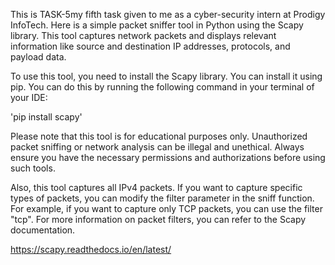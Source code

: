 This is TASK-5my fifth task given to me as a cyber-security intern at Prodigy InfoTech.
Here is a simple packet sniffer tool in Python using the Scapy library. This tool captures network packets and displays relevant information like source and destination IP addresses, protocols, and payload data.

To use this tool, you need to install the Scapy library. You can install it using pip. You can do this by running the following command in your terminal of your IDE:

'pip install scapy'

Please note that this tool is for educational purposes only. Unauthorized packet sniffing or network analysis can be illegal and unethical. Always ensure you have the necessary permissions and authorizations before using such tools.

Also, this tool captures all IPv4 packets. If you want to capture specific types of packets, you can modify the filter parameter in the sniff function. For example, if you want to capture only TCP packets, you can use the filter "tcp". For more information on packet filters, you can refer to the Scapy documentation.

https://scapy.readthedocs.io/en/latest/